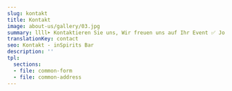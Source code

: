 ```yaml
---
slug: kontakt
title: Kontakt
image: about-us/gallery/03.jpg
summary: llll➤ Kontaktieren Sie uns, Wir freuen uns auf Ihr Event ✅ Johann-Karg-Straße 30, 85540 Haar ☎️ +49 89 97861114…
translationKey: contact
seo: Kontakt - inSpirits Bar
description: ''
tpl:
  sections:
  - file: common-form
  - file: common-address
---
```

